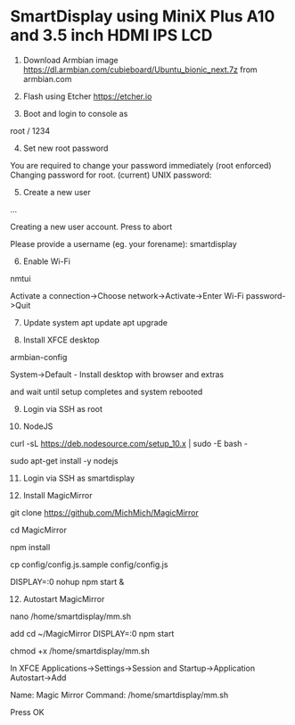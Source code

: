 # SmartDisplay using MiniX Plus A10 and 3.5 inch HDMI IPS LCD

1. Download Armbian image
https://dl.armbian.com/cubieboard/Ubuntu_bionic_next.7z
from armbian.com

2. Flash using Etcher 
https://etcher.io 

3. Boot and login to console as

root / 1234

4. Set new root password

You are required to change your password immediately (root enforced)
Changing password for root.
(current) UNIX password:

5. Create a new user

 ...

Creating a new user account. Press <Ctrl-C> to abort

Please provide a username (eg. your forename): smartdisplay

6. Enable Wi-Fi

nmtui

Activate a connection->Choose network->Activate->Enter Wi-Fi password->Quit

7. Update system 
apt update
apt upgrade

8. Install XFCE desktop

armbian-config

System->Default - Install desktop with browser and extras

and wait until setup completes and system rebooted

9. Login via SSH as root

10. NodeJS

curl -sL https://deb.nodesource.com/setup_10.x | sudo -E bash -

sudo apt-get install -y nodejs

11. Login via SSH as smartdisplay

12. Install MagicMirror

git clone https://github.com/MichMich/MagicMirror

cd MagicMirror

npm install

cp config/config.js.sample config/config.js

DISPLAY=:0 nohup npm start &

12. Autostart MagicMirror

nano /home/smartdisplay/mm.sh

add
cd ~/MagicMirror
DISPLAY=:0 npm start

chmod +x /home/smartdisplay/mm.sh

In XFCE Applications->Settings->Session and Startup->Application Autostart->Add

Name: Magic Mirror
Command: /home/smartdisplay/mm.sh

Press OK
